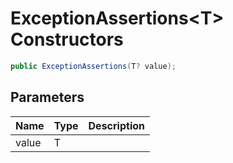 # ExceptionAssertions&lt;T&gt; Constructors

```c#
public ExceptionAssertions(T? value);
```

## Parameters

| Name | Type | Description |
| ---- | ---- | ----------- |
| value | T |  |

